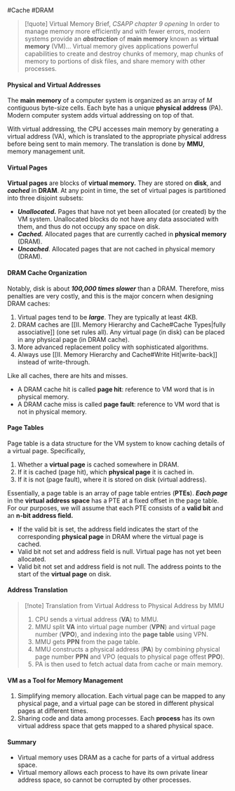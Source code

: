 #Cache #DRAM

>[!quote] Virtual Memory Brief, *CSAPP chapter 9 opening*
>In order to manage memory more efficiently and with fewer errors, modern systems provide an ***abstraction*** of **main memory** known as **virtual memory** (VM)... Virtual memory gives applications powerful capabilities to create and destroy chunks of memory, map chunks of memory to portions of disk files, and share memory with other processes.

#### Physical and Virtual Addresses
The **main memory** of a computer system is organized as an array of $M$ contiguous byte-size cells. Each byte has a unique **physical address** (PA). Modern computer system adds virtual addressing on top of that. 

With virtual addressing, the CPU accesses main memory by generating a virtual address (VA), which is translated to the appropriate physical address before being sent to main memory. The translation is done by **MMU**, memory management unit.

#### Virtual Pages
**Virtual pages** are blocks of **virtual memory.** They are stored on **disk**, and ***cached*** in **DRAM**. At any point in time, the set of virtual pages is partitioned into three disjoint subsets:
- ***Unallocated.*** Pages that have not yet been allocated (or created) by the VM system. Unallocated blocks do not have any data associated with them, and thus do not occupy any space on disk.
- ***Cached.*** Allocated pages that are currently cached in **physical memory** (DRAM).
- ***Uncached***. Allocated pages that are not cached in physical memory (DRAM).
#### DRAM Cache Organization
Notably, disk is about ***100,000 times slower*** than a DRAM. Therefore, miss penalties are very costly, and this is the major concern when designing DRAM caches:
1. Virtual pages tend to be ***large***. They are typically at least 4KB.
2. DRAM caches are [[II. Memory Hierarchy and Cache#Cache Types|fully associative]] (one set rules all). Any virtual page (in disk) can be placed in any physical page (in DRAM cache).
3. More advanced replacement policy with sophisticated algorithms.
4. Always use [[II. Memory Hierarchy and Cache#Write Hit|write-back]] instead of write-through.

Like all caches, there are hits and misses. 
- A DRAM cache hit is called **page hit**: reference to VM word that is in physical memory. 
- A DRAM cache miss is called **page fault**: reference to VM word that is not in physical memory.
#### Page Tables
Page table is a data structure for the VM system to know caching details of a virtual page. Specifically,
1. Whether a **virtual page** is cached somewhere in DRAM.
2. If it is cached (page hit), which **physical page** it is cached in.
3. If it is not (page fault), where it is stored on disk (virtual address).

Essentially, a page table is an array of page table entries (**PTEs**). ***Each page*** in the **virtual address space** has a PTE at a fixed offset in the page table. For our purposes, we will assume that each PTE consists of a **valid bit** and an **n-bit address field.**
- If the valid bit is set, the address field indicates the start of the corresponding **physical page** in DRAM where the virtual page is cached.
- Valid bit not set and address field is null. Virtual page has not yet been allocated.
- Valid bit not set and address field is not null. The address points to the start of the **virtual page** on disk.
#### Address Translation

>[!note] Translation from Virtual Address to Physical Address by MMU
>1. CPU sends a virtual address (**VA**) to MMU.
>2. MMU split **VA** into virtual page number (**VPN**) and virtual page number (**VPO**), and indexing into the **page table** using VPN.
>3. MMU gets **PPN** from the page table.
>4. MMU constructs a physical address (**PA**) by combining physical page number **PPN** and VPO (equals to physical page offest **PPO**).
>5. PA is then used to fetch actual data from cache or main memory.


#### VM as a Tool for Memory Management
1. Simplifying memory allocation. Each virtual page can be mapped to any physical page, and a virtual page can be stored in different physical pages at different times.
2. Sharing code and data among processes. Each **process** has its own virtual address space that gets mapped to a shared physical space.

#### Summary
- Virtual memory uses DRAM as a cache for parts of a virtual address space. 
- Virtual memory allows each process to have its own private linear address space, so cannot be corrupted by other processes.